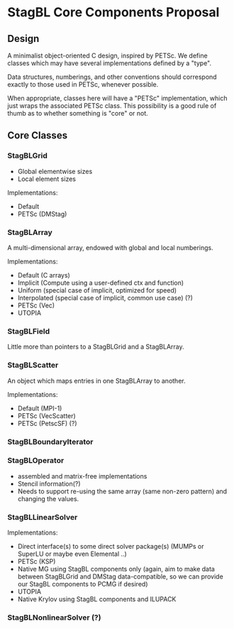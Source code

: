 # StagBL Core Components Proposal

## Design

A minimalist object-oriented C design, inspired by PETSc. We define classes
which may have several implementations defined by a "type".

Data structures, numberings, and other conventions should correspond exactly
to those used in PETSc, whenever possible.

When appropriate, classes here will have a "PETSc" implementation, which just
wraps the associated PETSc class. This possibility is a good rule of thumb
as to whether something is "core" or not.

## Core Classes

### StagBLGrid
- Global elementwise sizes
- Local element sizes

Implementations:
 - Default
 - PETSc (DMStag)

### StagBLArray
A multi-dimensional array, endowed with global
and local numberings.

Implementations:
 - Default (C arrays)
 - Implicit (Compute using a user-defined ctx and function)
 - Uniform (special case of implicit, optimized for speed)
 - Interpolated (special case of implicit, common use case) (?)
 - PETSc (Vec)
 - UTOPIA

### StagBLField

Little more than pointers to a StagBLGrid and a StagBLArray.

### StagBLScatter

An object which maps entries in one StagBLArray to another.

Implementations:
 - Default (MPI-1)
 - PETSc (VecScatter)
 - PETSc (PetscSF) (?)

### StagBLBoundaryIterator

### StagBLOperator

- assembled and matrix-free implementations
- Stencil information(?)
- Needs to support re-using the same array (same non-zero pattern) and changing the values.

### StagBLLinearSolver

Implementations:
 - Direct interface(s) to some direct solver package(s) (MUMPs or SuperLU or maybe even Elemental ..)
 - PETSc (KSP)
 - Native MG using StagBL components only (again, aim to make data between StagBLGrid and DMStag data-compatible, so we can provide our StagBL components to PCMG if desired)
 - UTOPIA
 - Native Krylov using StagBL components and ILUPACK

### StagBLNonlinearSolver (?)
